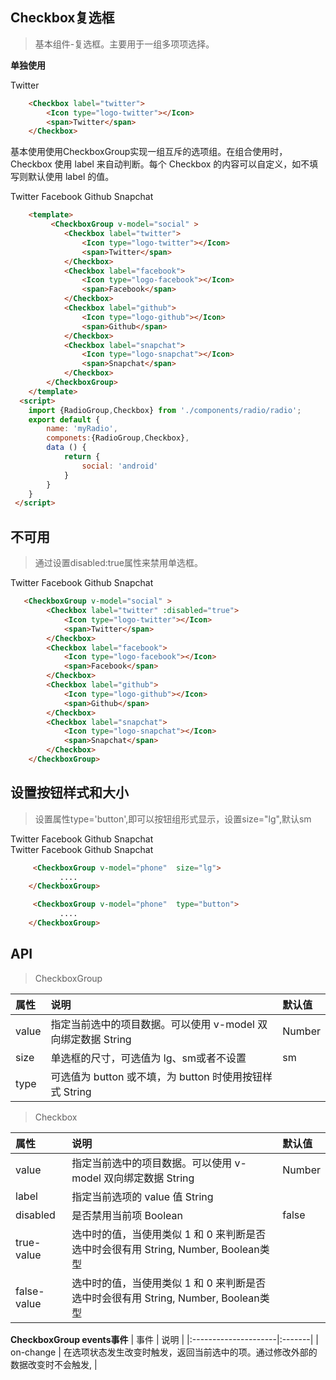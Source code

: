 ## Checkbox复选框
>  基本组件-复选框。主要用于一组多项项选择。

**单独使用**
<div>
    <Checkbox label="twitter">
            <Icon type="logo-twitter"></Icon>
            <span>Twitter</span>
        </Checkbox>
</div>

```html
    <Checkbox label="twitter">
        <Icon type="logo-twitter"></Icon>
        <span>Twitter</span>
    </Checkbox>
```

基本使用使用CheckboxGroup实现一组互斥的选项组。在组合使用时，Checkbox 使用 label 来自动判断。每个 Checkbox 的内容可以自定义，如不填写则默认使用 label 的值。



<div class="check-box">
    <CheckboxGroup v-model="social" >
        <Checkbox label="twitter">
            <Icon type="logo-twitter"></Icon>
            <span>Twitter</span>
        </Checkbox>
        <Checkbox label="facebook">
            <Icon type="logo-facebook"></Icon>
            <span>Facebook</span>
        </Checkbox>
        <Checkbox label="github">
            <Icon type="logo-github"></Icon>
            <span>Github</span>
        </Checkbox>
        <Checkbox label="snapchat">
            <Icon type="logo-snapchat"></Icon>
            <span>Snapchat</span>
        </Checkbox>
    </CheckboxGroup>
</div>

```html
    <template>
         <CheckboxGroup v-model="social" >
            <Checkbox label="twitter">
                <Icon type="logo-twitter"></Icon>
                <span>Twitter</span>
            </Checkbox>
            <Checkbox label="facebook">
                <Icon type="logo-facebook"></Icon>
                <span>Facebook</span>
            </Checkbox>
            <Checkbox label="github">
                <Icon type="logo-github"></Icon>
                <span>Github</span>
            </Checkbox>
            <Checkbox label="snapchat">
                <Icon type="logo-snapchat"></Icon>
                <span>Snapchat</span>
            </Checkbox>
        </CheckboxGroup>
    </template>
  <script>
    import {RadioGroup,Checkbox} from './components/radio/radio';
    export default {
        name: 'myRadio',
        componets:{RadioGroup,Checkbox},
        data () {
            return {
                social: 'android'
            }
        }
    }
 </script>
```

## 不可用 
> 通过设置disabled:true属性来禁用单选框。

<div>
   <CheckboxGroup v-model="social" >
        <Checkbox label="twitter" :disabled="true">
            <Icon type="logo-twitter"></Icon>
            <span>Twitter</span>
        </Checkbox>
        <Checkbox label="facebook">
            <Icon type="logo-facebook"></Icon>
            <span>Facebook</span>
        </Checkbox>
        <Checkbox label="github">
            <Icon type="logo-github"></Icon>
            <span>Github</span>
        </Checkbox>
        <Checkbox label="snapchat">
            <Icon type="logo-snapchat"></Icon>
            <span>Snapchat</span>
        </Checkbox>
    </CheckboxGroup>
</div>

``` html
   <CheckboxGroup v-model="social" >
        <Checkbox label="twitter" :disabled="true">
            <Icon type="logo-twitter"></Icon>
            <span>Twitter</span>
        </Checkbox>
        <Checkbox label="facebook">
            <Icon type="logo-facebook"></Icon>
            <span>Facebook</span>
        </Checkbox>
        <Checkbox label="github">
            <Icon type="logo-github"></Icon>
            <span>Github</span>
        </Checkbox>
        <Checkbox label="snapchat">
            <Icon type="logo-snapchat"></Icon>
            <span>Snapchat</span>
        </Checkbox>
    </CheckboxGroup>
```

## 设置按钮样式和大小
>设置属性type='button',即可以按钮组形式显示，设置size="lg",默认sm

<div  class="clearfix checkbox-box" >
   <CheckboxGroup v-model="social" type="button" size="lg">
        <Checkbox label="twitter" :disabled="true">
            <Icon type="logo-twitter"></Icon>
            <span>Twitter</span>
        </Checkbox>
        <Checkbox label="facebook">
            <Icon type="logo-facebook"></Icon>
            <span>Facebook</span>
        </Checkbox>
        <Checkbox label="github">
            <Icon type="logo-github"></Icon>
            <span>Github</span>
        </Checkbox>
        <Checkbox label="snapchat">
            <Icon type="logo-snapchat"></Icon>
            <span>Snapchat</span>
        </Checkbox>
    </CheckboxGroup>
</div>
<div class="clearfix mt5 checkbox-box">
    <CheckboxGroup v-model="social" type="button">
        <Checkbox label="twitter" :disabled="true">
            <Icon type="logo-twitter"></Icon>
            <span>Twitter</span>
        </Checkbox>
        <Checkbox label="facebook">
            <Icon type="logo-facebook"></Icon>
            <span>Facebook</span>
        </Checkbox>
        <Checkbox label="github">
            <Icon type="logo-github"></Icon>
            <span>Github</span>
        </Checkbox>
        <Checkbox label="snapchat">
            <Icon type="logo-snapchat"></Icon>
            <span>Snapchat</span>
        </Checkbox>
    </CheckboxGroup>
</div>

``` html
     <CheckboxGroup v-model="phone"  size="lg">
           ....
    </CheckboxGroup>

     <CheckboxGroup v-model="phone"  type="button">
           ....
    </CheckboxGroup>
```

## API
>CheckboxGroup

| 属性                 | 说明    | 默认值   |
|:---------------------|:-------|:-------|
| value    | 指定当前选中的项目数据。可以使用 v-model 双向绑定数据	String | Number | 无 |
| size    | 单选框的尺寸，可选值为 lg、sm或者不设置 | sm |
| type    | 可选值为 button 或不填，为 button 时使用按钮样式 String|  |

>Checkbox

| 属性                 | 说明    | 默认值   |
|:---------------------|:-------|:-------|
| value    | 指定当前选中的项目数据。可以使用 v-model 双向绑定数据	String | Number | 无 |
| label    | 指定当前选项的 value 值 String |  | |
| disabled | 是否禁用当前项	 Boolean | false |
| true-value | 选中时的值，当使用类似 1 和 0 来判断是否选中时会很有用 String, Number, Boolean类型|  |
| false-value | 选中时的值，当使用类似 1 和 0 来判断是否选中时会很有用 String, Number, Boolean类型|  |

**CheckboxGroup events事件**
| 事件                 | 说明    | 
|:---------------------|:-------|
| on-change	    | 在选项状态发生改变时触发，返回当前选中的项。通过修改外部的数据改变时不会触发, |

<!-- ::: tip
This is a tip
:::

::: warning
This is a warning
:::

::: danger
This is a dangerous warning
::: -->